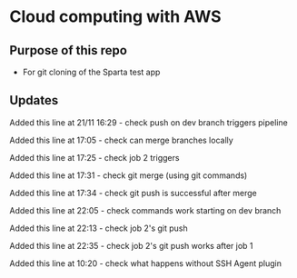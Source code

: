 # Cloud computing with AWS

## Purpose of this repo

* For git cloning of the Sparta test app

## Updates

Added this line at 21/11 16:29 - check push on dev branch triggers pipeline

Added this line at 17:05 - check can merge branches locally

Added this line at 17:25 - check job 2 triggers

Added this line at 17:31 - check git merge (using git commands)

Added this line at 17:34 - check git push is successful after merge

Added this line at 22:05 - check commands work starting on dev branch

Added this line at 22:13 - check job 2's git push

Added this line at 22:35 - check job 2's git push works after job 1

Added this line at 10:20 - check what happens without SSH Agent plugin
